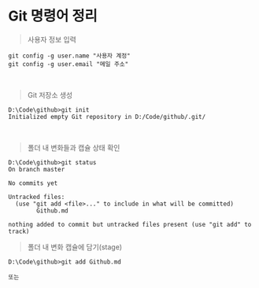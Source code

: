 # Git 명령어 정리

> 사용자 정보 입력

``` terminal
git config -g user.name "사용자 계정"
git config -g user.email "메일 주소"
```

&nbsp;

> Git 저장소 생성

``` terminal
D:\Code\github>git init 
Initialized empty Git repository in D:/Code/github/.git/
```

&nbsp;

> 폴더 내 변화들과 캡슐 상태 확인

``` terminal
D:\Code\github>git status 
On branch master

No commits yet

Untracked files:
  (use "git add <file>..." to include in what will be committed)
        Github.md

nothing added to commit but untracked files present (use "git add" to track)
```

> 폴더 내 변화 캡슐에 담기(stage)

``` terminal
D:\Code\github>git add Github.md

또는 


```